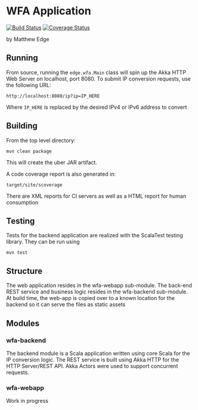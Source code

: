 # WFA Application

[![Build Status](https://travis-ci.org/MatthewEdge/whiskey-foxtrot-alpha.svg?branch=develop)](https://travis-ci.org/MatthewEdge/whiskey-foxtrot-alpha) [![Coverage Status](https://coveralls.io/repos/github/MatthewEdge/whiskey-foxtrot-alpha/badge.svg?branch=develop)](https://coveralls.io/github/MatthewEdge/whiskey-foxtrot-alpha?branch=develop)

by Matthew Edge

## Running

From source, running the ```edge.wfa.Main``` class will spin up the Akka HTTP Web Server on localhost, port 8080. To submit
IP conversion requests, use the following URL:

    http://localhost:8080/ip?ip=IP_HERE
    
Where ```IP_HERE``` is replaced by the desired IPv4 or IPv6 address to convert

## Building

From the top level directory:

    mvn clean package
    
This will create the uber JAR artifact. 

A code coverage report is also generated in:

    target/site/scoverage
    
There are XML reports for CI servers as well as a HTML report for human consumption
    
## Testing

Tests for the backend application are realized with the ScalaTest testing library. They can
be run using

    mvn test

## Structure

The web application resides in the wfa-webapp sub-module. The back-end REST service and business logic
resides in the wfa-backend sub-module. At build time, the web-app is copied over to a known location
for the backend so it can serve the files as static assets

## Modules

### wfa-backend

The backend module is a Scala application written using core Scala for the IP conversion logic. The REST service
is built using Akka HTTP for the HTTP Server/REST API. Akka Actors were used to support concurrent requests.

### wfa-webapp

Work in progress